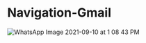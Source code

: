 # Navigation-Gmail

![WhatsApp Image 2021-09-10 at 1 08 43 PM](https://user-images.githubusercontent.com/85426202/132818166-0b9b2a0b-6d41-4b12-a948-d94f2742321c.jpeg)
